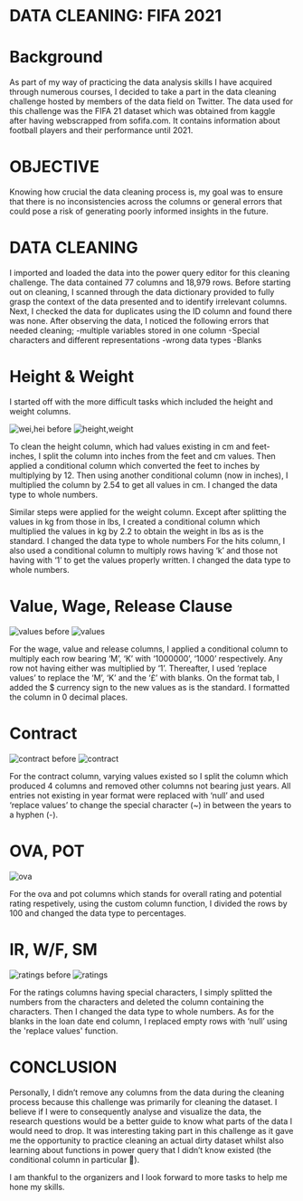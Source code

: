 # DATA CLEANING: FIFA 2021

# Background
As part of my way of practicing the data analysis skills I have acquired through numerous courses, I decided to take a part in the data cleaning challenge hosted by members of the data field on Twitter. The data used for this challenge was the FIFA 21 dataset which was obtained from kaggle after having webscrapped from sofifa.com.
It contains information about football players and their performance until 2021.

# OBJECTIVE
Knowing how crucial the data cleaning process is, my goal was to ensure that there is no inconsistencies across the columns or general errors that could pose a risk of generating poorly informed insights in the future.

# DATA CLEANING
I imported and loaded the data into the power query editor for this cleaning challenge. The data contained 77 columns and 18,979 rows. Before starting out on cleaning, I scanned through the data dictionary provided to fully grasp the context of the data presented and to identify irrelevant columns. Next, I checked the data for duplicates using the ID column and found there was none. 
After observing the data, I noticed the following errors that needed cleaning;
-multiple variables stored in one column
-Special characters and different representations
-wrong data types
-Blanks

# Height & Weight

I started off with the more difficult tasks which included the height and weight columns.

![wei,hei  before](https://user-images.githubusercontent.com/116006674/226363994-61a7cc07-5c77-49d2-8f2c-ea50cac8124b.png)       ![height,weight](https://user-images.githubusercontent.com/116006674/226364410-4d2fd516-2c04-4e6f-8d2e-84b8b4231006.png)

To clean the height column, which had values existing in cm and feet-inches, I split the column into inches from the feet and cm values. Then applied a conditional column which converted the feet to inches by multiplying by 12. Then using another conditional column (now in inches), I multiplied the column by 2.54 to get all values in cm. I changed the data type to whole numbers.

Similar steps were applied for the weight column. Except after splitting the values in kg from those in lbs, I created a conditional column which multiplied the values in kg by 2.2 to obtain the weight in lbs as is the standard. I changed the data type to whole numbers
For the hits column, I also used a conditional column to multiply rows having ‘k’ and those not having with ‘1’ to get the values properly written. I changed the data type to whole numbers.

# Value, Wage, Release Clause
![values  before](https://user-images.githubusercontent.com/116006674/226365299-5ac25cdc-0803-489f-90c8-83d90c03cf0f.png)                  ![values](https://user-images.githubusercontent.com/116006674/226365365-0a55c8ab-048a-4438-87bf-4bd896cd30a5.png)


For the wage, value and release columns, I applied a conditional column to multiply each row bearing ‘M’, ‘K’ with ‘1000000’, ‘1000’ respectively. Any row not having either was multiplied by ‘1’. Thereafter, I used ‘replace values’ to replace the ‘M’, ‘K’ and the ‘£’ with blanks. On the format tab, I added the $ currency sign to the new values as is the standard. I formatted the column in 0 decimal places.

# Contract
![contract before](https://user-images.githubusercontent.com/116006674/226365573-fd84edd5-f4b7-4371-ba91-eed42462faa8.png)
![contract](https://user-images.githubusercontent.com/116006674/226365580-8124ea5c-9cfb-4d37-b372-21a46bc19960.png)


For the contract column, varying values existed so I split the column which produced 4 columns and removed other columns not bearing just years. All entries not existing in year format were replaced with ‘null’ and used ‘replace values’ to change the special character (~) in between the years to a hyphen (-).

# OVA, POT
![ova](https://user-images.githubusercontent.com/116006674/226373947-9b6eb81b-24b7-4a6d-b9c9-8bbbfa2e439c.png)


For the ova and pot columns which stands for overall rating and potential rating respetively, using the custom column function, I divided the rows by 100 and changed the data type to percentages.

# IR, W/F, SM
![ratings before](https://user-images.githubusercontent.com/116006674/226365770-4f5ed100-0a05-4d74-9089-f85c76f10131.png)
![ratings](https://user-images.githubusercontent.com/116006674/226365780-022eee34-823a-4440-a4cf-e093e7484844.png)

For the ratings columns having special characters, I simply splitted the numbers from the characters and deleted the column containing the characters. Then I changed the data type to whole numbers.
As for the blanks in the loan date end column, I replaced empty rows with ‘null’ using the 'replace values' function.


# CONCLUSION
Personally, I didn’t remove any columns from the data during the cleaning process because this challenge was primarily for cleaning the dataset. I believe if I were to consequently analyse and visualize the data, the research questions would be a better guide to know what parts of the data I would need to drop.
It was interesting taking part in this challenge as it gave me the opportunity to practice cleaning an actual dirty dataset whilst also learning about functions in power query that I didn’t know existed (the conditional column in particular ).

I am thankful to the organizers and I look forward to more tasks to help me hone my skills.
